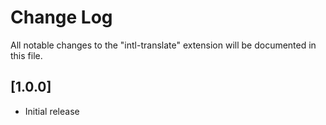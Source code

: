 # Change Log

All notable changes to the "intl-translate" extension will be documented in this file.

## [1.0.0]

- Initial release
